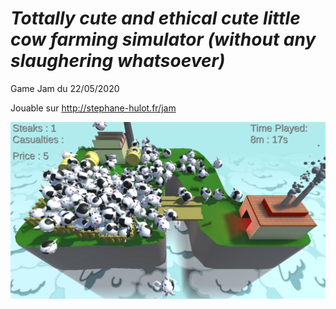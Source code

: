 # *Tottally cute and ethical cute little cow farming simulator (without any slaughering whatsoever)*

Game Jam du 22/05/2020

Jouable sur http://stephane-hulot.fr/jam

![](screenshot.png)